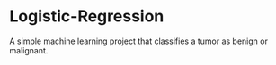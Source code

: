 # Logistic-Regression
A simple machine learning project that classifies a tumor as benign or malignant.
